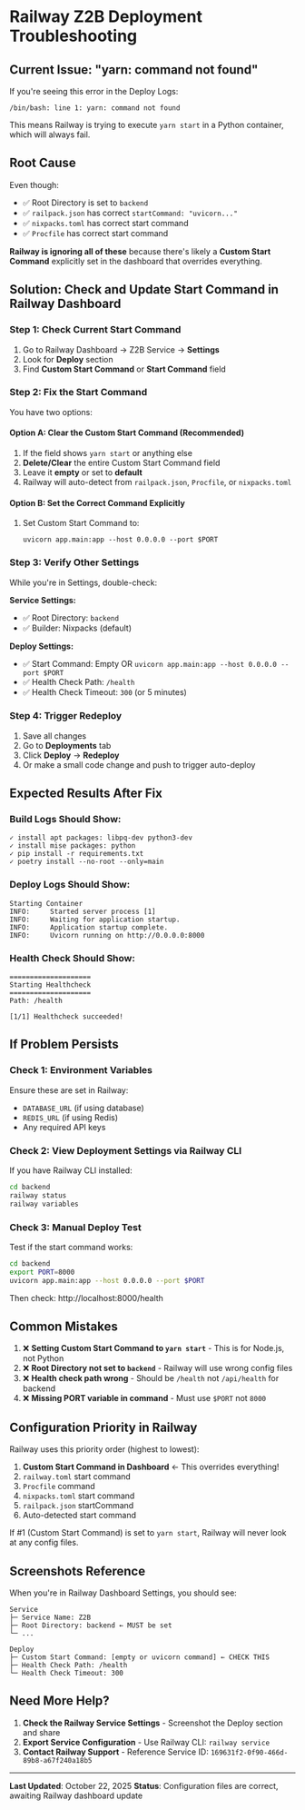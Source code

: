 # Railway Z2B Deployment Troubleshooting

## Current Issue: "yarn: command not found"

If you're seeing this error in the Deploy Logs:
```
/bin/bash: line 1: yarn: command not found
```

This means Railway is trying to execute `yarn start` in a Python container, which will always fail.

## Root Cause

Even though:
- ✅ Root Directory is set to `backend`
- ✅ `railpack.json` has correct `startCommand: "uvicorn..."`
- ✅ `nixpacks.toml` has correct start command
- ✅ `Procfile` has correct start command

**Railway is ignoring all of these** because there's likely a **Custom Start Command** explicitly set in the dashboard that overrides everything.

## Solution: Check and Update Start Command in Railway Dashboard

### Step 1: Check Current Start Command

1. Go to Railway Dashboard → Z2B Service → **Settings**
2. Look for **Deploy** section
3. Find **Custom Start Command** or **Start Command** field

### Step 2: Fix the Start Command

You have two options:

#### Option A: Clear the Custom Start Command (Recommended)
1. If the field shows `yarn start` or anything else
2. **Delete/Clear** the entire Custom Start Command field
3. Leave it **empty** or set to **default**
4. Railway will auto-detect from `railpack.json`, `Procfile`, or `nixpacks.toml`

#### Option B: Set the Correct Command Explicitly
1. Set Custom Start Command to:
   ```
   uvicorn app.main:app --host 0.0.0.0 --port $PORT
   ```

### Step 3: Verify Other Settings

While you're in Settings, double-check:

**Service Settings:**
- ✅ Root Directory: `backend`
- ✅ Builder: Nixpacks (default)

**Deploy Settings:**
- ✅ Start Command: Empty OR `uvicorn app.main:app --host 0.0.0.0 --port $PORT`
- ✅ Health Check Path: `/health`
- ✅ Health Check Timeout: `300` (or 5 minutes)

### Step 4: Trigger Redeploy

1. Save all changes
2. Go to **Deployments** tab
3. Click **Deploy** → **Redeploy**
4. Or make a small code change and push to trigger auto-deploy

## Expected Results After Fix

### Build Logs Should Show:
```
✓ install apt packages: libpq-dev python3-dev
✓ install mise packages: python
✓ pip install -r requirements.txt
✓ poetry install --no-root --only=main
```

### Deploy Logs Should Show:
```
Starting Container
INFO:     Started server process [1]
INFO:     Waiting for application startup.
INFO:     Application startup complete.
INFO:     Uvicorn running on http://0.0.0.0:8000
```

### Health Check Should Show:
```
====================
Starting Healthcheck
====================
Path: /health

[1/1] Healthcheck succeeded!
```

## If Problem Persists

### Check 1: Environment Variables
Ensure these are set in Railway:
- `DATABASE_URL` (if using database)
- `REDIS_URL` (if using Redis)
- Any required API keys

### Check 2: View Deployment Settings via Railway CLI

If you have Railway CLI installed:
```bash
cd backend
railway status
railway variables
```

### Check 3: Manual Deploy Test

Test if the start command works:
```bash
cd backend
export PORT=8000
uvicorn app.main:app --host 0.0.0.0 --port $PORT
```

Then check: http://localhost:8000/health

## Common Mistakes

1. ❌ **Setting Custom Start Command to `yarn start`** - This is for Node.js, not Python
2. ❌ **Root Directory not set to `backend`** - Railway will use wrong config files
3. ❌ **Health check path wrong** - Should be `/health` not `/api/health` for backend
4. ❌ **Missing PORT variable in command** - Must use `$PORT` not `8000`

## Configuration Priority in Railway

Railway uses this priority order (highest to lowest):

1. **Custom Start Command in Dashboard** ← This overrides everything!
2. `railway.toml` start command
3. `Procfile` command
4. `nixpacks.toml` start command
5. `railpack.json` startCommand
6. Auto-detected start command

If #1 (Custom Start Command) is set to `yarn start`, Railway will never look at any config files.

## Screenshots Reference

When you're in Railway Dashboard Settings, you should see:

```
Service
├─ Service Name: Z2B
├─ Root Directory: backend ← MUST be set
└─ ...

Deploy
├─ Custom Start Command: [empty or uvicorn command] ← CHECK THIS
├─ Health Check Path: /health
└─ Health Check Timeout: 300
```

## Need More Help?

1. **Check the Railway Service Settings** - Screenshot the Deploy section and share
2. **Export Service Configuration** - Use Railway CLI: `railway service`
3. **Contact Railway Support** - Reference Service ID: `169631f2-0f90-466d-89b8-a67f240a18b5`

---

**Last Updated**: October 22, 2025
**Status**: Configuration files are correct, awaiting Railway dashboard update
